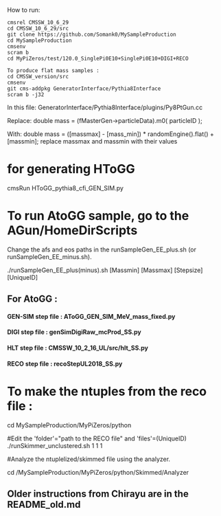 How to run:
```
cmsrel CMSSW_10_6_29
cd CMSSW_10_6_29/src
git clone https://github.com/Somank0/MySampleProduction
cd MySampleProduction
cmsenv
scram b
cd MyPiZeros/test/120.0_SinglePi0E10+SinglePi0E10+DIGI+RECO
```

```
To produce flat mass samples :
cd CMSSW_version/src
cmsenv
git cms-addpkg GeneratorInterface/Pythia8Interface
scram b -j32
```

In this file: GeneratorInterface/Pythia8Interface/plugins/Py8PtGun.cc

Replace: double mass = (fMasterGen->particleData).m0( particleID );

With: double mass = ([massmax] - [mass_min]) * randomEngine().flat() + [massmin];    replace massmax and massmin with their values


# for generating HToGG

cmsRun HToGG_pythia8_cfi_GEN_SIM.py

# To run AtoGG sample, go to the AGun/HomeDirScripts 

Change the afs and eos paths in the runSampleGen_EE_plus.sh (or runSampleGen_EE_minus.sh).

./runSampleGen_EE_plus(minus).sh [Massmin] [Massmax] [Stepsize] [UniqueID]

## For AtoGG :

#### GEN-SIM step file : AToGG_GEN_SIM_MeV_mass_fixed.py

#### DIGI step file : genSimDigiRaw_mcProd_SS.py

#### HLT step file :  CMSSW_10_2_16_UL/src/hlt_SS.py

#### RECO step file : recoStepUL2018_SS.py

# To make the ntuples from the reco file :

cd MySampleProduction/MyPiZeros/python

#Edit the 'folder'="path to the RECO file" and 'files'=(UniqueID)
./runSkimmer_unclustered.sh 1 1 1

#Analyze the ntuplelized/skimmed file using the analyzer.

cd /MySampleProduction/MyPiZeros/python/Skimmed/Analyzer


## Older instructions from Chirayu are in the README_old.md
